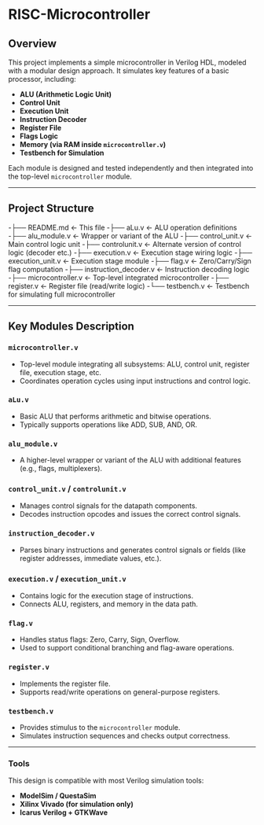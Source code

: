 # RISC-Microcontroller

## Overview

This project implements a simple microcontroller in Verilog HDL, modeled with a modular design approach. It simulates key features of a basic processor, including:

- **ALU (Arithmetic Logic Unit)**
- **Control Unit**
- **Execution Unit**
- **Instruction Decoder**
- **Register File**
- **Flags Logic**
- **Memory (via RAM inside `microcontroller.v`)**
- **Testbench for Simulation**

Each module is designed and tested independently and then integrated into the top-level `microcontroller` module.

---

## Project Structure

-├── README.md ← This file
-├── aLu.v ← ALU operation definitions
-├── alu_module.v ← Wrapper or variant of the ALU
-├── control_unit.v ← Main control logic unit
-├── controlunit.v ← Alternate version of control logic (decoder etc.)
-├── execution.v ← Execution stage wiring logic
-├── execution_unit.v ← Execution stage module
-├── flag.v ← Zero/Carry/Sign flag computation
-├── instruction_decoder.v ← Instruction decoding logic
-├── microcontroller.v ← Top-level integrated microcontroller
-├── register.v ← Register file (read/write logic)
-└── testbench.v ← Testbench for simulating full microcontroller


---

## Key Modules Description

### `microcontroller.v`
- Top-level module integrating all subsystems: ALU, control unit, register file, execution stage, etc.
- Coordinates operation cycles using input instructions and control logic.

### `aLu.v`
- Basic ALU that performs arithmetic and bitwise operations.
- Typically supports operations like ADD, SUB, AND, OR.

### `alu_module.v`
- A higher-level wrapper or variant of the ALU with additional features (e.g., flags, multiplexers).

### `control_unit.v` / `controlunit.v`
- Manages control signals for the datapath components.
- Decodes instruction opcodes and issues the correct control signals.

### `instruction_decoder.v`
- Parses binary instructions and generates control signals or fields (like register addresses, immediate values, etc.).

### `execution.v` / `execution_unit.v`
- Contains logic for the execution stage of instructions.
- Connects ALU, registers, and memory in the data path.

### `flag.v`
- Handles status flags: Zero, Carry, Sign, Overflow.
- Used to support conditional branching and flag-aware operations.

### `register.v`
- Implements the register file.
- Supports read/write operations on general-purpose registers.

### `testbench.v`
- Provides stimulus to the `microcontroller` module.
- Simulates instruction sequences and checks output correctness.

---

### Tools

This design is compatible with most Verilog simulation tools:
- **ModelSim / QuestaSim**
- **Xilinx Vivado (for simulation only)**
- **Icarus Verilog + GTKWave**





